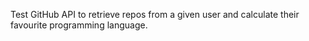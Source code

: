 Test GitHub API to retrieve repos from a given user and calculate their favourite programming language.